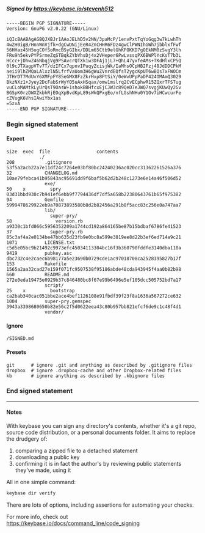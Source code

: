 ##### Signed by https://keybase.io/stevenh512
```
-----BEGIN PGP SIGNATURE-----
Version: GnuPG v2.0.22 (GNU/Linux)

iQIcBAABAgAGBQJXBJr1AAoJELhD5v2NN/3paMcP/1envPxtTqYoGqg3w7kLwhTh
4wZH0igB/HnnWnVjfk+dgCwDNijEeR4ZnCHHR6FDz4gwClPWNIhGWh7jbblxfFwf
56HHaz45H5ogCOfSoRmcBSyGIbx/DDLm65Ctb9elGhKFOKKD7gOEkNM0zSvgY3lh
FRu9h5ekvPYPSrmeZqSTBqkZYbVhsDj4x2VHeper6PwLvssqPX6BWPlYcKsT7b3L
HCcc+jDhwZ46NbqjVg9PSAvcrQTXk1w3DFAj1jL7+QhL47yxfeAMs+TKdHlxCP5Q
0l9cJTXagpVTv7T/dzIFCx7qpnvIPuqyZcisjWk/IaMhsOCpHB2Fzj48JdDDCPkM
aeii9lhZMQaLAlxzlN5LfrfVaUom3H6gWuZVnrdEQfsT2ygcKpUT6wBQs7xFWOCm
JTHrDT7MdUxY6XMFpFY85eGMX8FzZkrHxp8PtSiY/0eWvUPpPaDP424OMAmQ3029
BkzNXz1+Jyey2DcFabSrWyYO5uAxHSqax/omw1mslrq2CvECphwR15ZQxrTFSTug
vuCLoMAMtkLyUrQsT9OasW+1shokBBHfcxEjCJW3c89QeD7eJWQ7svgjKUwQy2Gv
BGSpK0rzDWXZkbhRjEOqXpBvdKpL89sWkQPxgEo/nfLGshNHu0Y1Ov7iHCwcurFe
cZVugK6VhsIAwiYbx1as
=5zxA
-----END PGP SIGNATURE-----

```

<!-- END SIGNATURES -->

### Begin signed statement 

#### Expect

```
size  exec  file                 contents                                                        
            ./                                                                                   
208           .gitignore         53f5a2acb22a7e11df24c7264e03bf80bc24240236ac020cc31362261526a376
32            CHANGELOG.md       10ae79febca41b95843ac95691dd9f6baf5b62d2b248c1273e6e14a46f506d52
              exe/                                                                               
50    x         spry             03d31bbd930c7b941ef6ebb9f7794436df7df5a658b22380643761b65f975382
94            Gemfile            5999478629922eb9a70873893580b8d2b82456a291b8f5acc83c256e0a747aa7
              lib/                                                                               
                super-pry/                                                                       
58                version.rb     a9330c1bfd066c5956352209a1744cd192a864165be87b15bdbaf6786fe41523
37              super-pry.rb     85c3af4a2e0134be47bb635d23fb9e0bc8a599e3819ee8d22b3ef6ed714a9c21
1071          LICENSE.txt        c5d5e05bc9b21492c9973efc45034113304bc16f3b360790fddfe3140dba118a
9419          pubkey.asc         dbc732c4e2caec6b98177a5e23690b0729cde1ac97018708ca2528395827b17f
153           Rakefile           1565a2aa32cad27e159f071fc9507538f95186abde48cda943945f4aa0b82b98
660           README.md          272e0eda19475e0929b37c846480bc8f67e99b6496e5ef105dcc505752bd7a17
              script/                                                                            
25    x         bootstrap        ca2bab340cac051bbe2ace4bef1126108e91fbdf39f23f8a1636a567272ce632
1004          super-pry.gemspec  3943a3398680650b82e56c2f5d0622eea43c80b957bb821efcf6de9c1c48f4d1
              vendor/                                                                            
```

#### Ignore

```
/SIGNED.md
```

#### Presets

```
git      # ignore .git and anything as described by .gitignore files
dropbox  # ignore .dropbox-cache and other Dropbox-related files    
kb       # ignore anything as described by .kbignore files          
```

<!-- summarize version = 0.0.9 -->

### End signed statement

<hr>

#### Notes

With keybase you can sign any directory's contents, whether it's a git repo,
source code distribution, or a personal documents folder. It aims to replace the drudgery of:

  1. comparing a zipped file to a detached statement
  2. downloading a public key
  3. confirming it is in fact the author's by reviewing public statements they've made, using it

All in one simple command:

```bash
keybase dir verify
```

There are lots of options, including assertions for automating your checks.

For more info, check out https://keybase.io/docs/command_line/code_signing